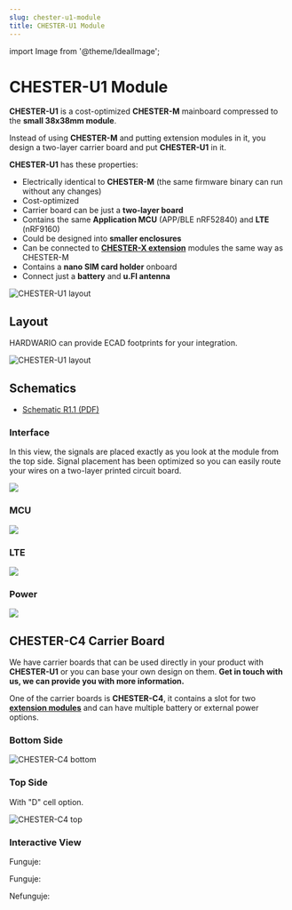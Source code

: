 ```yaml
---
slug: chester-u1-module
title: CHESTER-U1 Module
---
```

import Image from '@theme/IdealImage';

# CHESTER-U1 Module

**CHESTER-U1** is a cost-optimized **CHESTER-M** mainboard compressed to the **small 38x38mm module**.

Instead of using **CHESTER-M** and putting extension modules in it, you design a two-layer carrier board and put **CHESTER-U1** in it.

**CHESTER-U1** has these properties:

- Electrically identical to **CHESTER-M** (the same firmware binary can run without any changes)
- Cost-optimized
- Carrier board can be just a **two-layer board**
- Contains the same **Application MCU** (APP/BLE nRF52840) and **LTE** (nRF9160)
- Could be designed into **smaller enclosures**
- Can be connected to [**CHESTER-X extension**](../extension-modules/index.md) modules the same way as CHESTER-M
- Contains a **nano SIM card holder** onboard
- Connect just a **battery** and **u.Fl antenna**

![CHESTER-U1 layout](chester-u1-description.png)

## Layout

HARDWARIO can provide ECAD footprints for your integration.

![CHESTER-U1 layout](chester-u1-layout.png)

## Schematics

- [Schematic R1.1 (PDF)](hio-chester-u1-r1.1.pdf)

[comment]: # (PDF to PNG convert command: pdftoppm hio-chester-u1-r1.1.pdf hio-chester-u1-r1.1 -png)

### Interface

In this view, the signals are placed exactly as you look at the module from the top side. Signal placement has been optimized so you can easily route your wires on a two-layer printed circuit board.

![](hio-chester-u1-r1.1-1.png)

### MCU
![](hio-chester-u1-r1.1-2.png)

### LTE
![](hio-chester-u1-r1.1-3.png)

### Power
![](hio-chester-u1-r1.1-4.png)

## CHESTER-C4 Carrier Board

We have carrier boards that can be used directly in your product with **CHESTER-U1** or you can base your own design on them. **Get in touch with us, we can provide you with more information.**

One of the carrier boards is **CHESTER-C4**, it contains a slot for two [**extension modules**](../extension-modules/index.md) and can have multiple battery or external power options.

### Bottom Side

![CHESTER-C4 bottom](chester-c4-bottom.png)

### Top Side

With "D" cell option.

![CHESTER-C4 top](chester-c4-d-top-white.png)

### Interactive View

Funguje:
<kicanvas-embed src="/kicad/chester-c4/hio-chester-c4.kicad_sch" controls="full">
</kicanvas-embed>

Funguje:
<kicanvas-embed src="/kicad/chester-c4/hio-chester-c4.kicad_pcb" controls="full">
</kicanvas-embed>

Nefunguje:
<kicanvas-embed controls="full">
    <kicanvas-source src="/kicad/chester-c4/hio-chester-c4.kicad_pcb"></kicanvas-source>
</kicanvas-embed>

